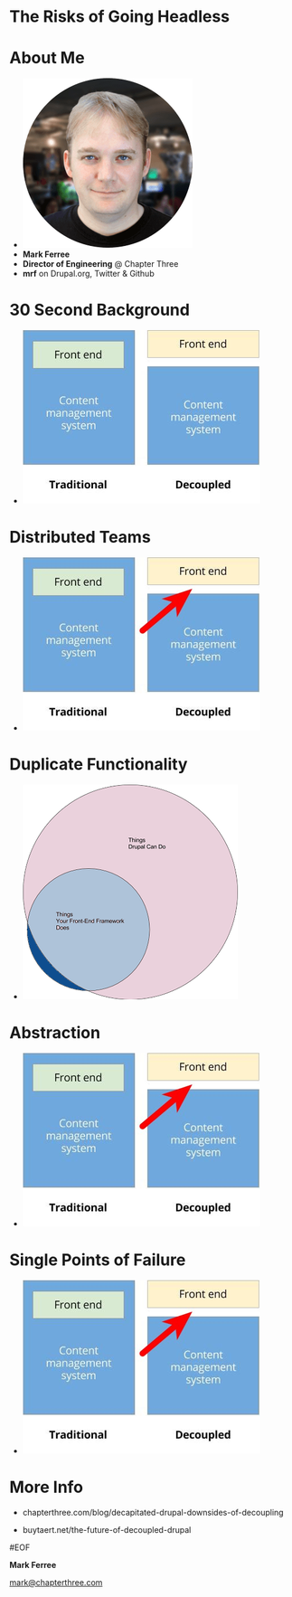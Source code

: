 # The Risks of Going Headless

# About Me

* ![](images/mark-headshot-round.png)
* **Mark Ferree**
* **Director of Engineering** @ Chapter Three
* **mrf** on Drupal.org, Twitter & Github

# 30 Second Background
* ![](images/future-decoupled-drupal-traditional-vs-decoupled.jpg)

# Distributed Teams
* ![](images/thegap.jpg)

# Duplicate Functionality

* ![](images/overlap3.png)

# Abstraction

* ![](images/thegap.jpg)

# Single Points of Failure

* ![](images/thegap.jpg)


# More Info

* chapterthree.com/blog/decapitated-drupal-downsides-of-decoupling

* buytaert.net/the-future-of-decoupled-drupal

#EOF

**Mark Ferree** 

mark@chapterthree.com
